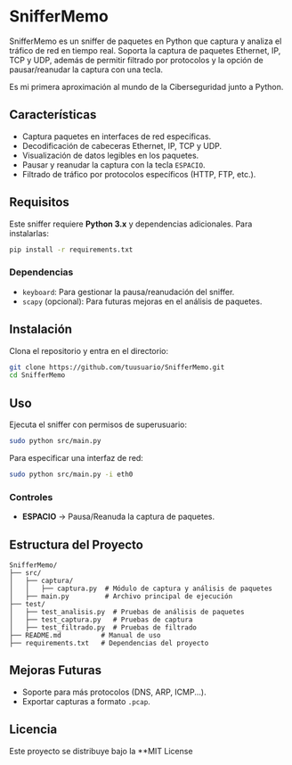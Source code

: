 # SnifferMemo

SnifferMemo es un sniffer de paquetes en Python que captura y analiza el tráfico de red en tiempo real. Soporta la captura de paquetes Ethernet, IP, TCP y UDP, además de permitir filtrado por protocolos y la opción de pausar/reanudar la captura con una tecla.

Es mi primera aproximación al mundo de la Ciberseguridad junto a Python.

## Características
- Captura paquetes en interfaces de red específicas.
- Decodificación de cabeceras Ethernet, IP, TCP y UDP.
- Visualización de datos legibles en los paquetes.
- Pausar y reanudar la captura con la tecla `ESPACIO`.
- Filtrado de tráfico por protocolos específicos (HTTP, FTP, etc.).

## Requisitos

Este sniffer requiere **Python 3.x** y dependencias adicionales. Para instalarlas:
```bash
pip install -r requirements.txt
```
### Dependencias
- `keyboard`: Para gestionar la pausa/reanudación del sniffer.
- `scapy` (opcional): Para futuras mejoras en el análisis de paquetes.

## Instalación
Clona el repositorio y entra en el directorio:
```bash
git clone https://github.com/tuusuario/SnifferMemo.git
cd SnifferMemo
```

## Uso
Ejecuta el sniffer con permisos de superusuario:
```bash
sudo python src/main.py
```
Para especificar una interfaz de red:
```bash
sudo python src/main.py -i eth0
```
### Controles
- **ESPACIO** → Pausa/Reanuda la captura de paquetes.

## Estructura del Proyecto
```
SnifferMemo/
├── src/
│   ├── captura/
│   │   ├── captura.py  # Módulo de captura y análisis de paquetes
│   ├── main.py         # Archivo principal de ejecución
├── test/
│   ├── test_analisis.py  # Pruebas de análisis de paquetes
│   ├── test_captura.py   # Pruebas de captura
│   ├── test_filtrado.py  # Pruebas de filtrado
├── README.md          # Manual de uso
├── requirements.txt   # Dependencias del proyecto
```

## Mejoras Futuras
- Soporte para más protocolos (DNS, ARP, ICMP...).
- Exportar capturas a formato `.pcap`.

## Licencia
Este proyecto se distribuye bajo la **MIT License